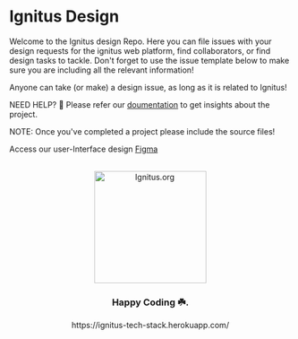 # Ignitus Design

Welcome to the Ignitus design Repo. Here you can file issues with your design requests for the ignitus web platform, find collaborators, or find design tasks to tackle. Don't forget to use the issue template below to make sure you are including all the relevant information!

Anyone can take (or make) a design issue, as long as it is related to Ignitus!

NEED HELP? 👋 Please refer our [doumentation](https://ignitus-docs.gitbook.io/ignitus/) to get insights about the project.  

NOTE: Once you've completed a project please include the source files!

Access our user-Interface design [Figma]( https://www.figma.com/file/BrP5RowC7va50HyETZQUDA/Ignitus-Design?node-id=0%3A1)

<div align="center">
  <br>
    <img src="https://media.giphy.com/media/l46ChKeGsmsfE3Un6/giphy.gif" alt="Ignitus.org" width="200">
  <br>
  <h3>Happy Coding ☘️.</h3>
  <p>https://ignitus-tech-stack.herokuapp.com/</p>
</div>



